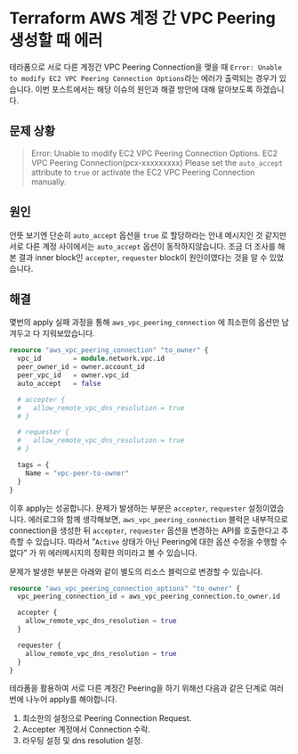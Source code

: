 # Terraform AWS 계정 간 VPC Peering 생성할 때 에러

테라폼으로 서로 다른 계정간 VPC Peering Connection을 맺을 때 `Error: Unable to modify EC2 VPC Peering Connection Options`라는 에러가 출력되는 경우가 있습니다. 이번 포스트에서는 해당 이슈의 원인과 해결 방안에 대해 알아보도록 하겠습니다.
<!--more-->

## 문제 상황

> Error: Unable to modify EC2 VPC Peering Connection Options. EC2 VPC Peering Connection(pcx-xxxxxxxxx)
> Please set the `auto_accept` attribute to `true` or activate the EC2 VPC Peering Connection manually.

## 원인

언뜻 보기엔 단순히 `auto_accept` 옵션을 `true` 로 할당하라는 안내 메시지인 것 같지만 서로 다른 계정 사이에서는 `auto_accept` 옵션이 동작하지않습니다. 조금 더 조사를 해본 결과 inner block인 `accepter`, `requester` block이 원인이였다는 것을 알 수 있었습니다.

## 해결

몇번의 apply 실패 과정을 통해 `aws_vpc_peering_connection` 에 최소한의 옵션만 남겨두고 다 지워보았습니다.

```terraform
resource "aws_vpc_peering_connection" "to_owner" {
  vpc_id        = module.network.vpc.id
  peer_owner_id = owner.account_id
  peer_vpc_id   = owner.vpc_id
  auto_accept   = false

  # accepter {
  #   allow_remote_vpc_dns_resolution = true
  # }

  # requester {
  #   allow_remote_vpc_dns_resolution = true
  # }

  tags = {
    Name = "vpc-peer-to-owner"
  }
}
```

이후 apply는 성공합니다. 문제가 발생하는 부분은 `accepter`, `requester` 설정이였습니다. 에러로그와 함께 생각해보면, `aws_vpc_peering_connection` 블럭은 내부적으로 connection을 생성한 뒤 `accepter`, `requester` 옵션을 변경하는 API를 호출한다고 추측할 수 있습니다. 따라서 ”`Active` 상태가 아닌 Peering에 대한 옵션 수정을 수행할 수 없다” 가 위 에러메시지의 정확한 의미라고 볼 수 있습니다.

문제가 발생한 부분은 아래와 같이 별도의 리소스 블럭으로 변경할 수 있습니다.

```terraform
resource "aws_vpc_peering_connection_options" "to_owner" {
  vpc_peering_connection_id = aws_vpc_peering_connection.to_owner.id

  accepter {
    allow_remote_vpc_dns_resolution = true
  }

  requester {
    allow_remote_vpc_dns_resolution = true
  }
}
```

테라폼을 활용하여 서로 다른 계정간 Peering을 하기 위해선 다음과 같은 단계로 여러번에 나누어 apply를 해야합니다.

1. 최소한의 설정으로 Peering Connection Request.
2. Accepter 계정에서 Connection 수락.
3. 라우팅 설정 및 dns resolution 설정.
